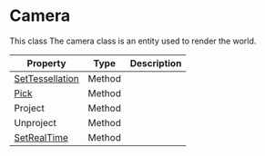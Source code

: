 # Camera #
This class The camera class is an entity used to render the world.

| Property | Type | Description |
| ----- | ----- | ----- |
| [SetTessellation](API_Camera_SetTessellation.md) | Method |  |
| [Pick](API_Camera_Pick.md) | Method | |
| Project | Method | |
| Unproject | Method | |
| [SetRealTime](API_Camera_SetRealTime.md) | Method | |
